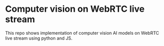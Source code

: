 # Computer vision on WebRTC live stream

This repo shows implementation of computer vision AI models on WebRTC live stream using python and JS. 
